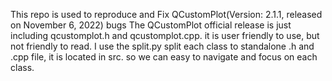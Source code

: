 This repo is used to reproduce and Fix QCustomPlot(Version: 2.1.1, released on November 6, 2022) bugs
The QCustomPlot official release is just including qcustomplot.h and qcustomplot.cpp. it is user friendly to use, but not friendly to read.
I use the split.py split each class to standalone .h and .cpp file, it is located in src. so we can easy to navigate and focus on each class.

